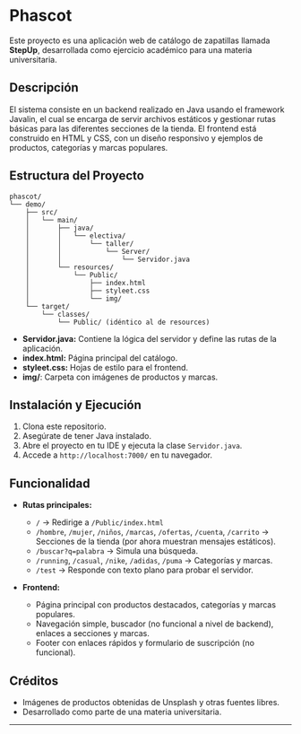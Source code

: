 # Phascot

Este proyecto es una aplicación web de catálogo de zapatillas llamada **StepUp**, desarrollada como ejercicio académico para una materia universitaria.

## Descripción

El sistema consiste en un backend realizado en Java usando el framework Javalin, el cual se encarga de servir archivos estáticos y gestionar rutas básicas para las diferentes secciones de la tienda. El frontend está construido en HTML y CSS, con un diseño responsivo y ejemplos de productos, categorías y marcas populares.

## Estructura del Proyecto

```
phascot/
└── demo/
    ├── src/
    │   └── main/
    │       ├── java/
    │       │   └── electiva/
    │       │       └── taller/
    │       │           └── Server/
    │       │               └── Servidor.java
    │       └── resources/
    │           └── Public/
    │               ├── index.html
    │               ├── styleet.css
    │               └── img/
    └── target/
        └── classes/
            └── Public/ (idéntico al de resources)
```

- **Servidor.java:** Contiene la lógica del servidor y define las rutas de la aplicación.
- **index.html:** Página principal del catálogo.
- **styleet.css:** Hojas de estilo para el frontend.
- **img/**: Carpeta con imágenes de productos y marcas.

## Instalación y Ejecución

1. Clona este repositorio.
2. Asegúrate de tener Java instalado.
3. Abre el proyecto en tu IDE y ejecuta la clase `Servidor.java`.
4. Accede a `http://localhost:7000/` en tu navegador.

## Funcionalidad

- **Rutas principales:**
  - `/` → Redirige a `/Public/index.html`
  - `/hombre`, `/mujer`, `/niños`, `/marcas`, `/ofertas`, `/cuenta`, `/carrito` → Secciones de la tienda (por ahora muestran mensajes estáticos).
  - `/buscar?q=palabra` → Simula una búsqueda.
  - `/running`, `/casual`, `/nike`, `/adidas`, `/puma` → Categorías y marcas.
  - `/test` → Responde con texto plano para probar el servidor.

- **Frontend:**
  - Página principal con productos destacados, categorías y marcas populares.
  - Navegación simple, buscador (no funcional a nivel de backend), enlaces a secciones y marcas.
  - Footer con enlaces rápidos y formulario de suscripción (no funcional).

## Créditos

- Imágenes de productos obtenidas de Unsplash y otras fuentes libres.
- Desarrollado como parte de una materia universitaria.

---